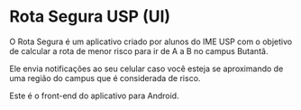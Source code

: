 # Rota Segura USP (UI)

O Rota Segura é um aplicativo criado por alunos do IME USP com o objetivo de calcular a rota de menor risco para ir de A a B no campus Butantã.

Ele envia notificações ao seu celular caso você esteja se aproximando de uma região do campus que é considerada de risco.

Este é o front-end do aplicativo para Android.
